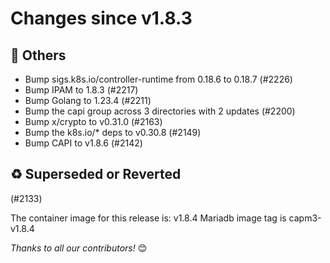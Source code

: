 <!-- markdownlint-disable no-inline-html line-length -->
# Changes since v1.8.3

## :seedling: Others

- Bump sigs.k8s.io/controller-runtime from 0.18.6 to 0.18.7 (#2226)
- Bump IPAM to 1.8.3 (#2217)
- Bump Golang to 1.23.4 (#2211)
- Bump the capi group across 3 directories with 2 updates (#2200)
- Bump x/crypto to v0.31.0 (#2163)
- Bump the k8s.io/* deps to v0.30.8 (#2149)
- Bump CAPI to v1.8.6 (#2142)

## :recycle: Superseded or Reverted

(#2133)

The container image for this release is: v1.8.4
Mariadb image tag is capm3-v1.8.4

_Thanks to all our contributors!_ 😊
